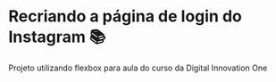 # Recriando a página de login do Instagram 📚

Projeto utilizando flexbox para aula do curso da Digital Innovation One

